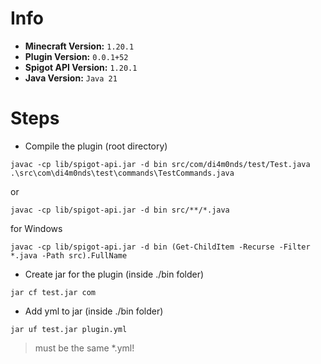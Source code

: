 # Info

- **Minecraft Version:** `1.20.1`
- **Plugin Version:** `0.0.1+52`
- **Spigot API Version:** `1.20.1`
- **Java Version:** `Java 21`

# Steps

- Compile the plugin (root directory)
```shell
javac -cp lib/spigot-api.jar -d bin src/com/di4m0nds/test/Test.java .\src\com\di4m0nds\test\commands\TestCommands.java
```
or
```shell
javac -cp lib/spigot-api.jar -d bin src/**/*.java
```

for Windows
```shell
javac -cp lib/spigot-api.jar -d bin (Get-ChildItem -Recurse -Filter *.java -Path src).FullName
```

- Create jar for the plugin (inside ./bin folder)
```shell
jar cf test.jar com
```

- Add yml to jar (inside ./bin folder)
```shell
jar uf test.jar plugin.yml
```

> must be the same *.yml!
